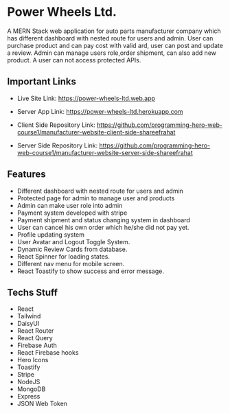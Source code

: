# Power Wheels Ltd.

  <p>A MERN Stack web application for auto parts manufacturer company which has different dashboard with nested route for users and admin. User can purchase product and can pay cost with valid ard, user can post and update a review. Admin can manage users role,order shipment, can also add new product. A user can not access protected APIs.</p>

## Important Links

- Live Site Link: https://power-wheels-ltd.web.app

- Server App Link: https://power-wheels-ltd.herokuapp.com

- Client Side Repository Link: https://github.com/programming-hero-web-course1/manufacturer-website-client-side-shareefrahat

- Server Side Repository Link: https://github.com/programming-hero-web-course1/manufacturer-website-server-side-shareefrahat

## Features

- Different dashboard with nested route for users and admin
- Protected page for admin to manage user and products
- Admin can make user role into admin
- Payment system developed with stripe
- Payment shipment and status changing system in dashboard
- User can cancel his own order which he/she did not pay yet.
- Profile updating system
- User Avatar and Logout Toggle System.
- Dynamic Review Cards from database.
- React Spinner for loading states.
- Different nav menu for mobile screen.
- React Toastify to show success and error message.

## Techs Stuff

- React
- Tailwind
- DaisyUI
- React Router
- React Query
- Firebase Auth
- React Firebase hooks
- Hero Icons
- Toastify
- Stripe
- NodeJS
- MongoDB
- Express
- JSON Web Token
